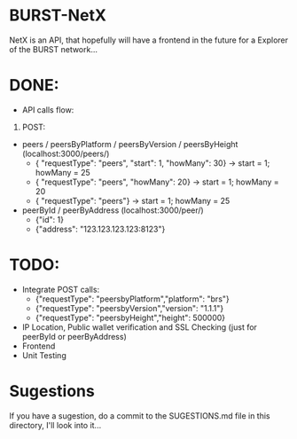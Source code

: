 # BURST-NetX
NetX is an API, that hopefully will have a frontend in the future for a Explorer of the BURST network...

# DONE:
- API calls flow:
1. POST:
* peers / peersByPlatform / peersByVersion / peersByHeight (localhost:3000/peers/)
  - {	"requestType": "peers",	"start": 1,	"howMany": 30}  -> start = 1; howMany = 25
  - {	"requestType": "peers",	"howMany": 20}              -> start = 1; howMany = 20
  - {	"requestType": "peers"}                             -> start = 1; howMany = 25
* peerById / peerByAddress (localhost:3000/peer/)
  - {"id": 1}
  - {"address": "123.123.123.123:8123"}

# TODO:
- Integrate POST calls:
  - {"requestType": "peersbyPlatform","platform": "brs"}
  - {"requestType": "peersbyVersion","version": "1.1.1"}
  - {"requestType": "peersbyHeight","height": 500000}
- IP Location, Public wallet verification and SSL Checking (just for peerById or peerByAddress)
- Frontend
- Unit Testing

# Sugestions
If you have a sugestion, do a commit to the SUGESTIONS.md file in this directory, I'll look into it...
